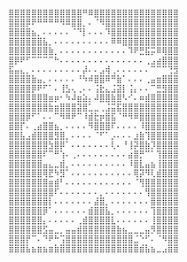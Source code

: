 ⣿⣿⣿⣿⣿⣿⣿⣿⣿⣿⣿⣿⣿⠛⠿⣿⣿⣿⣿⣿⣿⣿⣿⣿⣿⣿⣿⣿⣿⣿
⣿⣿⣿⡿⠟⠛⠛⠛⠛⠻⠿⣿⣿⡀⠄⠈⠻⣿⣿⣿⣿⣿⣿⣿⣿⣿⣿⣿⣿⣿
⣿⣿⣿⣿⣦⡀⠄⠄⠄⠄⠄⠈⠙⡇⠄⠄⠄⠹⣿⣿⣿⣿⣿⣿⣿⣿⣿⣿⣿⣿
⣿⣿⣿⣿⣿⣿⣧⡀⠄⠄⠄⠄⠄⠄⠄⠄⠄⠄⠿⠿⣿⣿⣿⣿⣿⣿⣿⣿⣿⣿
⣿⣿⣿⣿⣿⣿⣿⣷⡀⠄⠄⠄⠄⠄⠄⠄⠄⠄⠄⠄⠄⠹⠟⣛⣯⡭⠿⢿⣿⣿
⣿⡿⠟⠋⠉⠉⠉⠉⠓⠄⠄⠄⠄⠄⠄⠄⠄⠄⠄⠄⠄⠄⠄⠄⢀⣠⣴⣿⣿⣿
⣯⣤⣄⡀⠄⠄⠄⠄⠄⠄⠄⠄⠄⡼⠄⠄⣠⢾⢀⠄⠄⠄⠄⠄⠄⠉⠉⠉⢙⣻
⣿⣿⣿⣿⣷⣤⡀⠄⠄⠄⠄⠄⠘⠳⠾⣿⣿⠿⠛⣷⠁⠄⠄⠄⢀⣤⣶⣿⣿⣿
⣿⣿⣿⣿⡿⠟⠋⠁⠄⢸⣣⢄⢀⠄⠄⢨⣗⣄⣨⣽⡇⢨⡄⠄⠄⠉⣛⣻⣿⣿
⣿⣿⣿⣿⣿⣿⣿⣶⡶⠂⠳⠼⣶⣵⡄⠼⣿⣿⣷⣿⠣⠊⠄⠶⣾⣿⣿⣿⣿⣿
⣿⣿⣿⣿⣿⣿⣿⣷⣶⣿⣿⣿⣽⣿⣁⣀⢀⣨⣭⣯⣿⣿⣿⣿⣿⣿⣿⣿⣿⣿
⣿⣿⣿⡿⠋⠁⠄⠄⠉⠻⠿⠟⠉⠸⣾⣗⡶⣿⣯⠈⠛⠻⠿⣿⣿⣿⣿⣿⣿⣿
⣿⣿⡏⠄⢀⣴⣿⣿⣦⡀⠄⠄⠄⠄⠻⣿⣿⣿⠏⠄⠄⠄⠄⠸⣿⣿⣿⣿⣿⣿
⣿⣿⣧⣠⣾⣿⣿⣿⣻⣿⡀⠄⠄⠄⠄⠈⠋⠁⡠⠄⠄⠄⣰⣷⢹⣿⣿⣿⣿⣿
⣿⣿⣿⣿⣿⣿⣿⣳⣿⡿⠁⠄⠄⠄⠄⠄⠄⠄⢇⠄⠘⢸⡽⣿⣷⡹⣿⣿⣿⣿
⣿⣿⣿⣿⣿⣿⠏⠉⠛⢱⠄⢀⠄⠄⠄⠄⠄⠄⠄⠄⠄⣴⣿⡛⠉⠁⢹⣿⣿⣿
⣿⣿⣿⣿⣿⣿⣤⣄⣀⣾⡀⠄⠄⠄⠄⠄⠄⠄⠄⠄⠄⠸⣿⣇⣤⣦⢸⣿⣿⣿
⣿⣿⣿⣿⣿⣿⢿⣟⠳⣻⠁⠄⠄⠄⠄⠄⠄⠄⠄⠄⠄⠄⢿⡽⠻⢇⣾⣿⣿⣿
⣿⣿⣿⣿⣿⣿⣿⣶⣾⠃⠄⠄⠄⠄⠄⠄⠄⠄⠄⠄⠄⠄⠈⢻⣿⣿⣿⣿⣿⣿
⣿⣿⣿⣿⣿⣿⣿⣿⠏⠄⠄⠄⠄⠄⠄⠄⡀⠄⠄⠄⠄⠄⠄⠄⢻⣿⣿⣿⣿⣿
⣿⣿⣿⣿⣿⣿⣿⡇⠄⠄⠄⠄⠄⠄⠄⣼⣿⡀⠄⠄⠄⠄⠄⠄⠄⣿⣿⣿⣿⣿
⣿⣿⣿⣿⣿⣿⡿⠁⠄⠄⠄⠄⠄⠄⣾⣿⣿⣧⡀⠄⠄⠄⠄⠄⠄⢹⣿⣿⣿⣿
⣿⣿⣿⣿⣿⣿⡄⠄⠄⠄⠄⠄⢀⣾⣿⣿⣿⣿⣇⠄⠄⠄⠄⠄⠄⢸⣿⣿⣿⣿
⣿⣿⣿⣿⣿⣿⣫⣤⣀⡀⣤⣤⣾⣿⣿⣿⣿⣿⣿⣷⣦⣀⣀⣀⣤⡻⣿⣿⣿⣿
⣿⣿⣿⡟⠉⠄⠙⠟⠓⢩⣿⣿⣿⣿⣿⣿⣿⣿⣿⣿⣿⣿⣈⠑⠋⠄⠈⠻⣿⣿
⣿⣿⣿⣧⣦⣶⣦⣶⣷⣿⣿⣿⣿⣿⣿⣿⣿⣿⣿⣿⣿⣿⣿⣾⣧⣦⣀⣠⣿⣿
